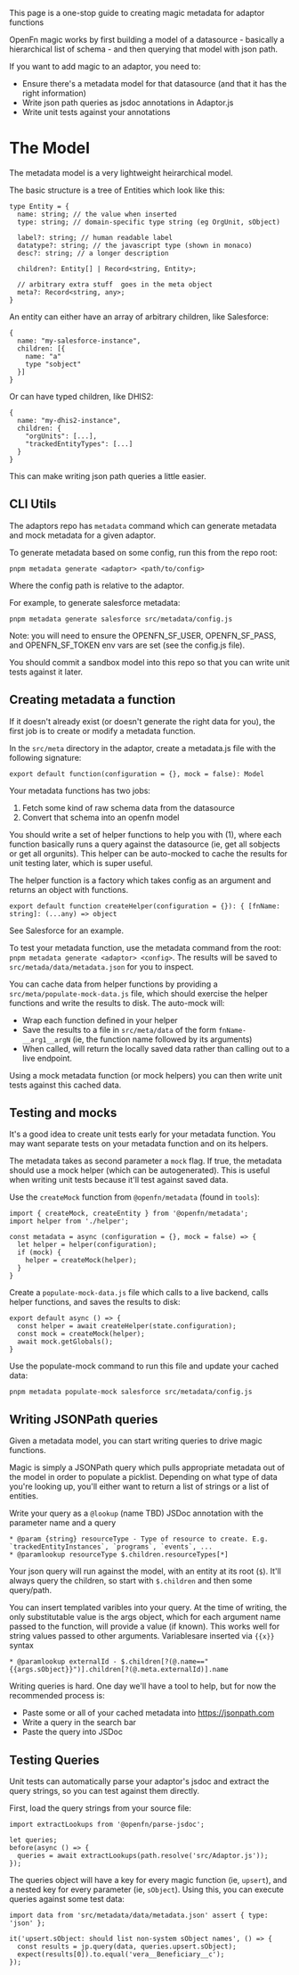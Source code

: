 This page is a one-stop guide to creating magic metadata for adaptor functions

OpenFn magic works by first building a model of a datasource - basically a hierarchical list of schema - and then querying that model with json path.

If you want to add magic to an adaptor, you need to:

* Ensure there's a metadata model for that datasource (and that it has the right information)
* Write json path queries as jsdoc annotations in Adaptor.js
* Write unit tests against your annotations

# The Model

The metadata model is a very lightweight heirarchical model.

The basic structure is a tree of Entities which look like this:
```
type Entity = {
  name: string; // the value when inserted
  type: string; // domain-specific type string (eg OrgUnit, sObject)

  label?: string; // human readable label
  datatype?: string; // the javascript type (shown in monaco)
  desc?: string; // a longer description

  children?: Entity[] | Record<string, Entity>;

  // arbitrary extra stuff  goes in the meta object
  meta?: Record<string, any>;
}
```

An entity can either have an array of arbitrary children, like Salesforce:
```
{
  name: "my-salesforce-instance",
  children: [{
    name: "a"
    type "sobject"
  }]
}
```
Or can have typed children, like DHIS2:
```
{
  name: "my-dhis2-instance",
  children: {
    "orgUnits": [...],
    "trackedEntityTypes": [...]
  }
}
```
This can make writing json path queries a little easier.

## CLI Utils

The adaptors repo has `metadata` command which can generate metadata and mock metadata for a given adaptor.

To generate metadata based on some config, run this from the repo root:
```
pnpm metadata generate <adaptor> <path/to/config>
```
Where the config path is relative to the adaptor.

For example, to generate salesforce metadata:
```
pnpm metadata generate salesforce src/metadata/config.js
```
Note: you will need to ensure the OPENFN_SF_USER, OPENFN_SF_PASS, and OPENFN_SF_TOKEN env vars are set (see the config.js file).

You should commit a sandbox model into this repo so that you can write unit tests against it later.

## Creating metadata a function

If it doesn't already exist (or doesn't generate the right data for you), the first job is to create or modify a metadata function.

In the `src/meta` directory in the adaptor, create a metadata.js file with the following signature:
```
export default function(configuration = {}, mock = false): Model
```
Your metadata functions has two jobs:
1) Fetch some kind of raw schema data from the datasource
2) Convert that schema into an openfn model

You should write a set of helper functions to help you with (1), where each function basically runs a query against the datasource (ie, get all sobjects or get all orgunits). This helper can be auto-mocked to cache the results for unit testing later, which is super useful.

The helper function is a factory which takes config as an argument and returns an object with functions.
```
export default function createHelper(configuration = {}): { [fnName: string]: (...any) => object
```
See Salesforce for an example.

To test your metadata function, use the metadata command from the root: `pnpm metadata generate <adaptor> <config>`. The results will be saved to `src/metada/data/metadata.json` for you to inspect.

You can cache data from helper functions by providing a `src/meta/populate-mock-data.js` file, which should exercise the helper functions and write the results to disk. The auto-mock will:
* Wrap each function defined in your helper
* Save the results to a file in `src/meta/data` of the form `fnName-__arg1__argN` (ie, the function name followed by its arguments)
* When called, will return the locally saved data rather than calling out to a live endpoint.

Using a mock metadata function (or mock helpers) you can then write unit tests against this cached data.

## Testing and mocks

It's a good idea to create unit tests early for your metadata function. You may want separate tests on your metadata function and on its helpers.

The metadata takes as second parameter a `mock`  flag. If true, the metadata should use a mock helper (which can be autogenerated). This is useful when writing unit tests because it'll test against saved data.

Use the `createMock` function from `@openfn/metadata` (found in `tools`):
```
import { createMock, createEntity } from '@openfn/metadata';
import helper from './helper';

const metadata = async (configuration = {}, mock = false) => {
  let helper = helper(configuration);
  if (mock) {
    helper = createMock(helper);
  }
}
```
Create a `populate-mock-data.js` file which calls to a live backend, calls helper functions, and saves the results to disk:
```
export default async () => {
  const helper = await createHelper(state.configuration);
  const mock = createMock(helper);
  await mock.getGlobals();
}
```
Use the populate-mock command to run this file and update your cached data:
```
pnpm metadata populate-mock salesforce src/metadata/config.js
```

## Writing JSONPath queries

Given a metadata model, you can start writing queries to drive magic functions.

Magic is simply a JSONPath query which pulls appropriate metadata out of the model in order to populate a picklist. Depending on what type of data you're looking up, you'll either want to return a list of strings or a list of entities.

Write your query as a `@lookup` (name TBD) JSDoc annotation with the parameter name and a query
```
* @param {string} resourceType - Type of resource to create. E.g. `trackedEntityInstances`, `programs`, `events`, ...
* @paramlookup resourceType $.children.resourceTypes[*]
```
Your json query will run against the model, with an entity at its root (`$`). It'll always query the children, so start with `$.children` and then some query/path.

You can insert templated varibles into your query. At the time of writing, the only substitutable value is the args object, which for each argument name passed to the function, will provide a value (if known). This works well for string values passed to other arguments. Variablesare inserted via `{{x}}` syntax
```
* @paramlookup externalId - $.children[?(@.name=="{{args.sObject}}")].children[?(@.meta.externalId)].name
```

Writing queries is hard. One day we'll have a tool to help, but for now the recommended process is:
* Paste some or all of your cached metadata into https://jsonpath.com
* Write a query in the search bar
* Paste the query into JSDoc

## Testing Queries

Unit tests can automatically parse your adaptor's jsdoc and extract the query strings, so you can test against them directly.

First, load the query strings from your source file:
```
import extractLookups from '@openfn/parse-jsdoc';

let queries;
before(async () => {
  queries = await extractLookups(path.resolve('src/Adaptor.js'));
});
```

The queries object will have a key for every magic function (ie, `upsert`), and a nested key for every parameter (ie, `sObject`). Using this, you can execute queries against some test data:

```
import data from 'src/metadata/data/metadata.json' assert { type: 'json' };

it('upsert.sObject: should list non-system sObject names', () => {
  const results = jp.query(data, queries.upsert.sObject);
  expect(results[0]).to.equal('vera__Beneficiary__c');
});

```